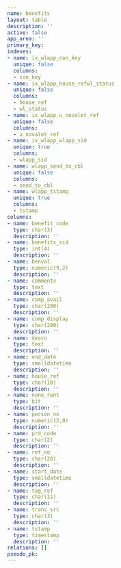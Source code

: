 ```yaml
---
name: benefits
layout: table
description: ''
active: false
app_area: ''
primary_key: 
indexes:
- name: ix_wlapp_con_key
  unique: false
  columns:
  - con_key
- name: ix_wlapp_house_refwl_status
  unique: false
  columns:
  - house_ref
  - wl_status
- name: ix_wlapp_u_novalet_ref
  unique: false
  columns:
  - u_novalet_ref
- name: ix_wlapp_wlapp_sid
  unique: true
  columns:
  - wlapp_sid
- name: wlapp_send_to_cbl
  unique: false
  columns:
  - send_to_cbl
- name: wlapp_tstamp
  unique: true
  columns:
  - tstamp
columns:
- name: benefit_code
  type: char(3)
  description: ''
- name: benefits_sid
  type: int(4)
  description: ''
- name: benval
  type: numeric(9,2)
  description: ''
- name: comments
  type: text
  description: ''
- name: comp_avail
  type: char(200)
  description: ''
- name: comp_display
  type: char(200)
  description: ''
- name: descn
  type: text
  description: ''
- name: end_date
  type: smalldatetime
  description: ''
- name: house_ref
  type: char(10)
  description: ''
- name: none_rent
  type: bit
  description: ''
- name: person_no
  type: numeric(2,0)
  description: ''
- name: prd_code
  type: char(2)
  description: ''
- name: ref_no
  type: char(20)
  description: ''
- name: start_date
  type: smalldatetime
  description: ''
- name: tag_ref
  type: char(11)
  description: ''
- name: trans_src
  type: char(3)
  description: ''
- name: tstamp
  type: timestamp
  description: ''
relations: []
pseudo_pk: 
---
```



